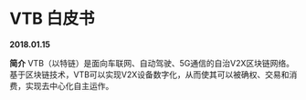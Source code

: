 # VTB 白皮书

**2018.01.15**

**简介** VTB（以特链）是面向车联网、自动驾驶、5G通信的自治V2X区块链网络。基于区块链技术，VTB可以实现V2X设备数字化，从而使其可以被确权、交易和消费，实现去中心化自主运作。

